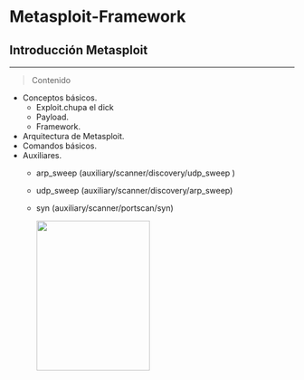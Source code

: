 # Metasploit-Framework


## Introducción Metasploit
***
>Contenido

* Conceptos básicos.
  + Exploit.chupa el dick
  + Payload.
  + Framework.
* Arquitectura de Metasploit.
* Comandos básicos.
* Auxiliares.
  + arp_sweep (auxiliary/scanner/discovery/udp_sweep )
  + udp_sweep (auxiliary/scanner/discovery/arp_sweep)
  + syn (auxiliary/scanner/portscan/syn)


    <img src="https://github.com/MatiaCornejo/Metasploit-Framework/blob/master/metasploit.png" width="200" height="264.8" />
